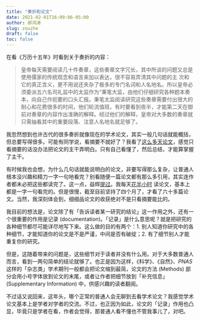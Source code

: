 ```yaml
---
title: "奏折和论文"
date: 2021-02-01T16:09:06-05:00
author: 郝鸿涛
slug: zouzhe
draft: false
toc: false
---
```


在看《万历十五年》时看到关于奏折的内容：

>皇帝每天需要阅读几十件奏章，这些奏章文字冗长，其中所谈的问题又总是使用儒家的传统观念和语言来加以表达，很不容易弄清其中问题的主 次和它的真正含义，更不用说还夹杂了极多的专门名词和人名地名。所以皇帝必须委派五六名司礼监中的太监作为“秉笔大监，由他们仔细研究各种题本奏本，向自己作扼要的口头汇报。秉笔太监阅读研究这些奏章需要付出很大的耐心和花费很多的时间，他们轮流值班，有时要看到夜半，才能第二天在御前对奏章的内容作出准确的解释。经过他们的解释，皇帝对大多数的奏章就只需抽看其中的重要段落、注意人名地名就足够了。

我忽然想到也许古代的很多奏折就像现在的学术论文，其实一般几句话就能概括，但总要写得很多。可能有同学说，看摘要不就好了？我看了[这么多天论文](/en/apad/)，感觉只看摘要的话没办法把论文的主干弄明白。只有自己看懂了，然后总结，才能算掌握了主干。

有时候我也会想，为什么几句话就能说明白的论文，非要写得那么复杂，让普通人根本没兴趣和精力一字一句地看完？别看随便一篇论文都有那么多引用，其实连作者都未必把这些都读完了。这一点，益辉[提过](https://yihui.org/cn/2015/11/peer-review/)。我每天[花半小时]((/en/apad/)) 读论文，基本上都是一字一句看完的。但是很慢，截至目前坚持了四个月了，才看了六十多篇论文。当然，我深刻体会到，细细品论文的收获绝对不是只看摘要能比的。

我目前的想法是，论文除了有「告诉读者某一研究的结论」这一作用之外，还有一个很重要的作用是记录 (documentation)。「记录」是什么意思呢？就是把研究的各种细节都尽可能详尽地写下来。这么做的目的有两个：1. 别人知道你研究中的各种细节，才能知道你的论文是不是严谨，中间是否有破绽；2. 有了细节别人才能重复你的研究。

但是，这随着带来的问题是，这些细节对于读者并没有什么用。对于大多数普通人而言，看到一两句简单的结论就够了。也正是因为这样，《科学》、《自然》、*PNAS* 这样的「杂志类」学术期刊一般都会把论文缩到最简，论文的方法 (Methods) 部分会用小号字体放到论文的末尾，或者让作者把细节放到「补充信息」 (Supplementary Information) 中，供感兴趣的读者翻阅。

不过话又说回来，这年头，哪个正常的普通人会无聊到去看学术论文？我感觉学术论文基本上是学者对学者的交流。不过，也正因为如此，论文的「记录」作用也凸显，毕竟只是学者在看，作者会觉得，那普通人看不懂也不管我事儿了，对吧。

